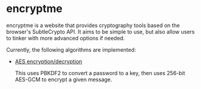 # encryptme

encryptme is a website that provides cryptography tools based on the browser's SubtleCrypto API.
It aims to be simple to use, but also allow users to tinker with more advanced options if needed.

Currently, the following algorithms are implemented:

* [AES encryption/decryption](https://dogeystamp.github.io/encryptme/aes.html)

	This uses PBKDF2 to convert a password to a key, then uses 256-bit AES-GCM
	to encrypt a given message.
